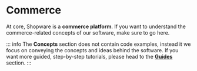 # Commerce

At core, Shopware is a **commerce platform**. If you want to understand the commerce-related concepts of our software, make sure to go here.

::: info
The **Concepts** section does not contain code examples, instead it we focus on conveying the concepts and ideas behind the software. If you want more guided, step-by-step tutorials, please head to the [**Guides**](../../guides/installation/) section.
:::

<PageRef page="catalog/" />

<PageRef page="../../guides/plugins/plugins/checkout/" />

<PageRef page="core/" />
